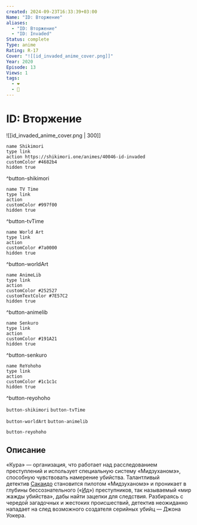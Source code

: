 ```yaml
---
created: 2024-09-23T16:33:39+03:00
Name: "ID: Вторжение"
aliases:
  - "ID: Вторжение"
  - "ID: Invaded"
Status: complete
Type: anime
Rating: R-17
Cover: "![[id_invaded_anime_cover.png]]"
Year: 2020
Episode: 13
Views: 1
tags:
  - ❤
  - 🔞
---
```


# ID: Вторжение

![[id_invaded_anime_cover.png | 300]]

```button
name Shikimori
type link
action https://shikimori.one/animes/40046-id-invaded
customColor #4682b4
hidden true
```
^button-shikimori

```button
name TV Time
type link
action 
customColor #997f00
hidden true
```
^button-tvTime

```button
name World Art
type link
action 
customColor #7a0000
hidden true
```
^button-worldArt

```button
name AnimeLib
type link
action 
customColor #252527
customTextColor #7E57C2
hidden true
```
^button-animelib

```button
name Senkuro
type link
action 
customColor #191A21
hidden true
```
^button-senkuro

```button
name ReYohoho
type link
action 
customColor #1c1c1c
hidden true
```
^button-reyohoho



`button-shikimori` `button-tvTime`

`button-worldArt` `button-animelib`

`button-reyohoho`

## Описание

«Кура» — организация, что работает над расследованием преступлений и использует специальную систему «Мидзуханомэ», способную чувствовать намерение убийства. Талантливый детектив [Сакаидо](https://shikimori.one/characters/172213-akihito-narihisago) становится пилотом «Мидзуханомэ» и проникает в глубины бессознательного («[Ид](https://ru.wikipedia.org/wiki/%D0%9E%D0%BD%D0%BE_(%D0%BF%D1%81%D0%B8%D1%85%D0%BE%D0%BB%D0%BE%D0%B3%D0%B8%D1%8F))») преступников, так называемый «мир жажды убийства», дабы найти зацепки для следствия. Разбираясь с чередой загадочных и жестоких происшествий, детектив неожиданно нападает на след возможного создателя серийных убийц — Джона Уокера.
